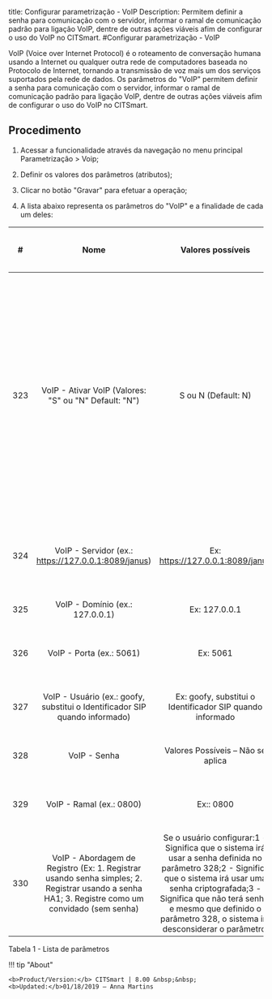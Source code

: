 title: Configurar parametrização - VoIP
Description: Permitem definir a senha para comunicação com o servidor, informar o ramal de comunicação padrão para ligação VoIP, dentre de outras ações viáveis afim de configurar o uso do VoIP no CITSmart.
#Configurar parametrização - VoIP

VoIP (Voice over Internet Protocol) é o roteamento de conversação humana usando
a Internet ou qualquer outra rede de computadores baseada no Protocolo de
Internet, tornando a transmissão de voz mais um dos serviços suportados pela
rede de dados. Os parâmetros do "VoIP" permitem definir a senha para comunicação
com o servidor, informar o ramal de comunicação padrão para ligação VoIP, dentre
de outras ações viáveis afim de configurar o uso do VoIP no CITSmart.

Procedimento
-----------

1.  Acessar a funcionalidade através da navegação no menu principal
    Parametrização \> Voip;

2.  Definir os valores dos parâmetros (atributos);

3.  Clicar no botão "Gravar" para efetuar a operação;

4.  A lista abaixo representa os parâmetros do "VoIP" e a finalidade de cada um
    deles:

|  #  |                                                                       Nome                                                                      |                                                                                                                               Valores possíveis                                                                                                                              |                                                  Finalidade                                                 |                                                                                Qual é o impacto no sistema?                                                                                |
|:---:|:-----------------------------------------------------------------------------------------------------------------------------------------------:|:----------------------------------------------------------------------------------------------------------------------------------------------------------------------------------------------------------------------------------------------------------------------------:|:-----------------------------------------------------------------------------------------------------------:|:------------------------------------------------------------------------------------------------------------------------------------------------------------------------------------------:|
| 323 |                                              VoIP - Ativar VoIP (Valores: "S" ou "N" Default: "N")                                              |                                                                                                                              S ou N (Default: N)                                                                                                                             |                                            Ativar o recurso VoIP.                                           | Assim que ativo um ícone de fone de ouvido, ficará disponível no rodapé da tela Portal de Serviços (Smart Portal) para que o usuário possa entrar em contato com o HelpDesk via telefone (VoIP). |
| 324 |                                               VoIP - Servidor (ex.: https://127.0.0.1:8089/janus)                                               |                                                                                                                       Ex: https://127.0.0.1:8089/janus                                                                                                                       |              Endereço SIP do servidor (SIP = Protocolo de Iniciação e Sessão) para uso do VoIP              |                                                                                        Não se aplica                                                                                       |
| 325 |                                                         VoIP - Domínio (ex.: 127.0.0.1)                                                         |                                                                                                                                 Ex: 127.0.0.1                                                                                                                                |                                       VoIP - Domínio (ex.: 127.0.0.1)                                       |                                                                                        Não se aplica                                                                                       |
| 326 |                                                             VoIP - Porta (ex.: 5061)                                                            |                                                                                                                                   Ex: 5061                                                                                                                                   |                            Informar a porta por onde trafega a informação de voz                            |                                                                                        Não se aplica                                                                                       |
| 327 |                                   VoIP - Usuário (ex.: goofy, substitui o Identificador SIP quando informado)                                   |                                                                                                           Ex: goofy, substitui o Identificador SIP quando informado                                                                                                          |                                Identificação para comunicação com o servidor                                |                                                                                        Não se aplica                                                                                       |
| 328 |                                                                   VoIP - Senha                                                                  |                                                                                                                       Valores Possíveis – Não se aplica                                                                                                                      |                                    Senha para comunicação com o servidor                                    |                                                                                        Não se aplica                                                                                       |
| 329 |                                                             VoIP - Ramal (ex.: 0800)                                                            |                                                                                                                                   Ex:: 0800                                                                                                                                  |                           Informar o ramal de comunicação padrão para ligação VoIP                          |                                                                                        Não se aplica                                                                                       |
| 330 | VoIP - Abordagem de Registro (Ex: 1. Registrar usando senha simples; 2. Registrar usando a senha HA1; 3. Registre como um convidado (sem senha) | Se o usuário configurar:1 - Significa que o sistema irá usar a senha definida no parâmetro 328;2 - Significa que o sistema irá usar uma senha criptografada;3 - Significa que não terá senha, e mesmo que definido o parâmetro 328, o sistema irá desconsiderar o parâmetro. | Abordagem de registro para que ocorra a comunicação, seja uma abordagem de registro utilizando senha ou não |                                                                                        Não se aplica                                                                                       |




Tabela 1 - Lista de parâmetros

!!! tip "About"

    <b>Product/Version:</b> CITSmart | 8.00 &nbsp;&nbsp;
    <b>Updated:</b>01/18/2019 – Anna Martins
